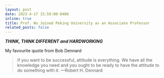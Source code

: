 ```yaml
---
layout: post
date: 2023-4-17 15:59:00-0400
inline: true
title: Prof. Wu Joined Peking University as an Associate Professor
related_posts: false
---
```


_**THINK, THINK DIFFERENT and HARDWORKING**_

My favourite quote from Bob Dennard
> If you want to be successful, attitude is everything. We have all the knowledge you need and you ought to be ready to have the attitude to do something with it.
> —Robert H. Dennard
